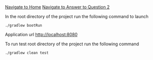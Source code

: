 [Navigate to Home](../README.md)
[Navigate to Answer to Question 2](docs/Answer2.md)


In the root directory of the project run the following command to launch
```
./gradlew bootRun
```

Application url 
[http://localhost:8080](http://localhost:8080)

To run test root directory of the project run the following command 
```
./gradlew clean test
```